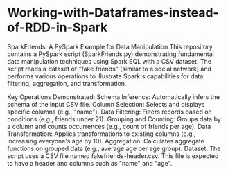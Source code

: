 # Working-with-Dataframes-instead-of-RDD-in-Spark
SparkFriends: A PySpark Example for Data Manipulation
This repository contains a PySpark script (SparkFriends.py) demonstrating fundamental data manipulation techniques using Spark SQL with a CSV dataset. The script reads a dataset of "fake friends" (similar to a social network) and performs various operations to illustrate Spark's capabilities for data filtering, aggregation, and transformation.

Key Operations Demonstrated:
Schema Inference: Automatically infers the schema of the input CSV file.
Column Selection: Selects and displays specific columns (e.g., "name").
Data Filtering: Filters records based on conditions (e.g., friends under 21).
Grouping and Counting: Groups data by a column and counts occurrences (e.g., count of friends per age).
Data Transformation: Applies transformations to existing columns (e.g., increasing everyone's age by 10).
Aggregation: Calculates aggregate functions on grouped data (e.g., average age per age group).
Dataset:
The script uses a CSV file named fakefriends-header.csv. This file is expected to have a header and columns such as "name" and "age".
